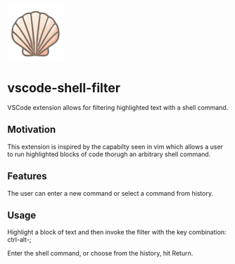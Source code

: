 ![Shell Filter](https://raw.githubusercontent.com/ddoxey/vscode-shell-filter/main/image/icon.png)

# vscode-shell-filter
VSCode extension allows for filtering highlighted text with a shell command.

## Motivation

This extension is inspired by the capabilty seen in vim which allows a user to run highlighted blocks of code thorugh an arbitrary shell command.

## Features

The user can enter a new command or select a command from history.

## Usage

Highlight a block of text and then invoke the filter with the key combination: ctrl-alt-;

Enter the shell command, or choose from the history, hit Return.
